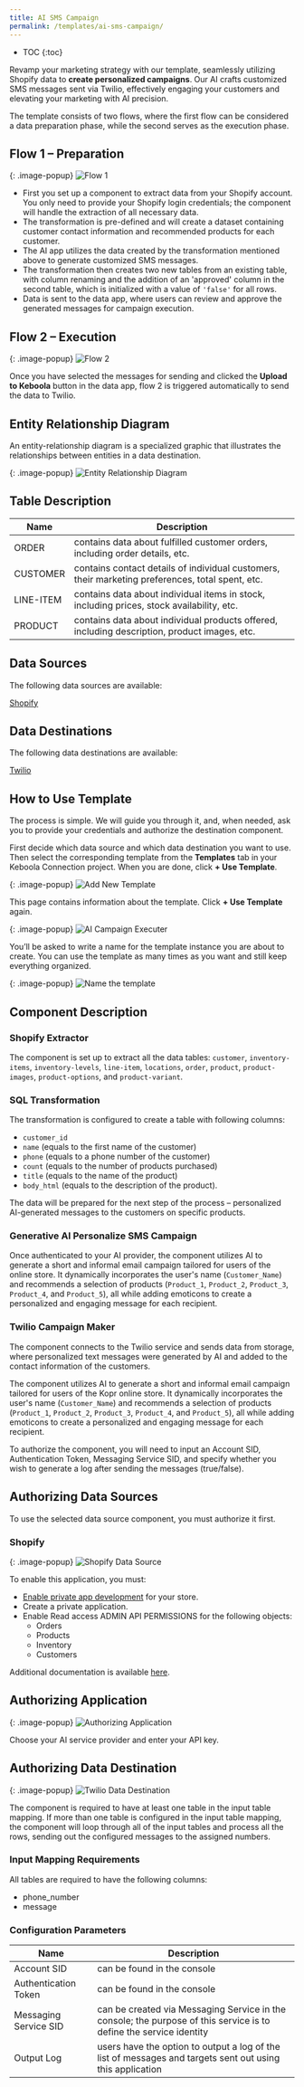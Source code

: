 ```yaml
---
title: AI SMS Campaign
permalink: /templates/ai-sms-campaign/
---
```


* TOC
{:toc}

Revamp your marketing strategy with our template, seamlessly utilizing Shopify data to **create personalized campaigns**. 
Our AI crafts customized SMS messages sent via Twilio, effectively engaging your customers and elevating your marketing with AI precision. 

The template consists of two flows, where the first flow can be considered a data preparation phase, while the second serves as the execution phase.

## Flow 1 – Preparation

{: .image-popup}
![Flow 1](/templates/ai-campaign-executer/flow1.png)

- First you set up a component to extract data from your Shopify account. You only need to provide your Shopify login credentials; the component will handle the extraction of all necessary data.
- The transformation is pre-defined and will create a dataset containing customer contact information and recommended products for each customer.
- The AI app utilizes the data created by the transformation mentioned above to generate customized SMS messages.
- The transformation then creates two new tables from an existing table, with column renaming and the addition of an 'approved' column in the second table, which is initialized with a value of `'false'` for all rows.
- Data is sent to the data app, where users can review and approve the generated messages for campaign execution. 

## Flow 2 – Execution

{: .image-popup}
![Flow 2](/templates/ai-campaign-executer/flow2.png)

Once you have selected the messages for sending and clicked the **Upload to Keboola** button in the data app, 
flow 2 is triggered automatically to send the data to Twilio.

## Entity Relationship Diagram
An entity-relationship diagram is a specialized graphic that illustrates the relationships between entities in a data destination.

{: .image-popup}
![Entity Relationship Diagram](/templates/ai-campaign-executer/entity-rel-diagram.png)

## Table Description

| Name | Description |
|---|---|
| ORDER	| contains data about fulfilled customer orders, including order details, etc. |
| CUSTOMER | contains contact details of individual customers, their marketing preferences, total spent, etc. |
| LINE-ITEM	| contains data about individual items in stock, including prices, stock availability, etc. |
| PRODUCT |	contains data about individual products offered, including description, product images, etc. |

## Data Sources
The following data sources are available:

[Shopify](https://www.shopify.com/online)

## Data Destinations
The following data destinations are available:

[Twilio](https://www.twilio.com/login)

## How to Use Template
The process is simple. We will guide you through it, and, when needed, ask you to provide your credentials and authorize the destination component.

First decide which data source and which data destination you want to use. Then select the corresponding template 
from the **Templates** tab in your Keboola Connection project. When you are done, click **+ Use Template**.

{: .image-popup}
![Add New Template](/templates/ai-campaign-executer/add-new-template.png)

This page contains information about the template. Click **+ Use Template** again.

{: .image-popup}
![AI Campaign Executer](/templates/ai-campaign-executer/ai-campaign-executer.png)

You’ll be asked to write a name for the template instance you are about to create. You can use the template as many times as you want and still keep everything organized.

{: .image-popup}
![Name the template](/templates/ai-campaign-executer/name-template.png)

## Component Description

### Shopify Extractor
The component is set up to extract all the data tables: 
`customer`, `inventory-items`, `inventory-levels`, `line-item`, `locations`, `order`, `product`, `product-images`, `product-options`, and `product-variant`.

### SQL Transformation 
The transformation is configured to create a table with following columns: 

- `customer_id`
- `name` (equals to the first name of the customer)
- `phone` (equals to a phone number of the customer)
- `count` (equals to the number of products purchased)
- `title` (equals to the name of the product)
- `body_html` (equals to the description of the product).

The data will be prepared for the next step of the process – personalized AI-generated messages to the customers on specific products.

### Generative AI Personalize SMS Campaign
Once authenticated to your AI provider, the component utilizes AI to generate a short and informal email campaign
tailored for users of the online store. It dynamically incorporates the user's name (`Customer_Name`) and recommends a selection of products (`Product_1`, 
`Product_2`, `Product_3`, `Product_4`, and `Product_5`), all while adding emoticons to create a personalized and engaging message for each recipient.

### Twilio Campaign Maker 
The component connects to the Twilio service and sends data from storage, where personalized text messages were generated by AI 
and added to the contact information of the customers. 

The component utilizes AI to generate a short and informal email campaign tailored for users of the Kopr online store. It dynamically incorporates 
the user's name (`Customer_Name`) and recommends a selection of products (`Product_1`, `Product_2`, `Product_3`, `Product_4`, and `Product_5`), all while adding
emoticons to create a personalized and engaging message for each recipient.  

To authorize the component, you will need to input an Account SID, Authentication Token, Messaging Service SID, 
and specify whether you wish to generate a log after sending the messages (true/false).

## Authorizing Data Sources
To use the selected data source component, you must authorize it first. 

### Shopify 

{: .image-popup}
![Shopify Data Source](/templates/ai-campaign-executer/shopify-data-source.png)

To enable this application, you must:

- [Enable private app development](https://help.shopify.com/en/manual/apps/private-apps#enable-private-app-development-from-the-shopify-admin) for your store.
- Create a private application.
- Enable Read access ADMIN API PERMISSIONS for the following objects:
  - Orders
  - Products
  - Inventory
  - Customers

Additional documentation is available [here](https://bitbucket.org/kds_consulting_team/kds-team.ex-shopify/src/master/README.md).

## Authorizing Application

{: .image-popup}
![Authorizing Application](/templates/ai-campaign-executer/authorizing-application.png)

Choose your AI service provider and enter your API key.

## Authorizing Data Destination

{: .image-popup}
![Twilio Data Destination](/templates/ai-campaign-executer/twilio-data-destination.png)

The component is required to have at least one table in the input table mapping. If more than one table is configured in the input table mapping, 
the component will loop through all of the input tables and process all the rows, sending out the configured messages to the assigned numbers.

### Input Mapping Requirements
All tables are required to have the following columns:

- phone_number
- message

### Configuration Parameters

| Name | Description |
|---|---|
| Account SID | can be found in the console |
| Authentication Token | can be found in the console |
| Messaging Service SID | can be created via Messaging Service in the console; the purpose of this service is to define the service identity |
| Output Log | users have the option to output a log of the list of messages and targets sent out using this application |
